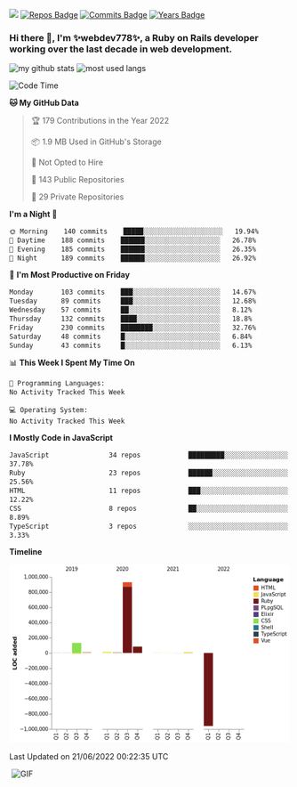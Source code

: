 ![](https://visitor-badge.glitch.me/badge?page_id=webdev778.webdev778)
[![Repos Badge](https://badges.pufler.dev/repos/webdev778)](https://badges.pufler.dev)
[![Commits Badge](https://badges.pufler.dev/commits/monthly/webdev778)](https://badges.pufler.dev)
[![Years Badge](https://badges.pufler.dev/years/webdev778)](https://badges.pufler.dev)
### Hi there 👋, I'm ✨webdev778✨, a Ruby on Rails developer working over the last decade in web development.


![my github stats](https://github-readme-stats.vercel.app/api?username=webdev778&show_icons=true&theme=tokyonight&line_height=27)
![most used langs](https://github-readme-stats.vercel.app/api/top-langs/?username=webdev778&hide=css,html&theme=tokyonight)

<!--START_SECTION:waka-->
![Code Time](http://img.shields.io/badge/Code%20Time-0%20secs-blue)

**🐱 My GitHub Data** 

> 🏆 179 Contributions in the Year 2022
 > 
> 📦 1.9 MB Used in GitHub's Storage 
 > 
> 🚫 Not Opted to Hire
 > 
> 📜 143 Public Repositories 
 > 
> 🔑 29 Private Repositories  
 > 
**I'm a Night 🦉** 

```text
🌞 Morning    140 commits    █████░░░░░░░░░░░░░░░░░░░░   19.94% 
🌆 Daytime    188 commits    ██████░░░░░░░░░░░░░░░░░░░   26.78% 
🌃 Evening    185 commits    ██████░░░░░░░░░░░░░░░░░░░   26.35% 
🌙 Night      189 commits    ██████░░░░░░░░░░░░░░░░░░░   26.92%

```
📅 **I'm Most Productive on Friday** 

```text
Monday       103 commits    ███░░░░░░░░░░░░░░░░░░░░░░   14.67% 
Tuesday      89 commits     ███░░░░░░░░░░░░░░░░░░░░░░   12.68% 
Wednesday    57 commits     ██░░░░░░░░░░░░░░░░░░░░░░░   8.12% 
Thursday     132 commits    ████░░░░░░░░░░░░░░░░░░░░░   18.8% 
Friday       230 commits    ████████░░░░░░░░░░░░░░░░░   32.76% 
Saturday     48 commits     █░░░░░░░░░░░░░░░░░░░░░░░░   6.84% 
Sunday       43 commits     █░░░░░░░░░░░░░░░░░░░░░░░░   6.13%

```


📊 **This Week I Spent My Time On** 

```text
💬 Programming Languages: 
No Activity Tracked This Week

💻 Operating System: 
No Activity Tracked This Week

```

**I Mostly Code in JavaScript** 

```text
JavaScript               34 repos            █████████░░░░░░░░░░░░░░░░   37.78% 
Ruby                     23 repos            ██████░░░░░░░░░░░░░░░░░░░   25.56% 
HTML                     11 repos            ███░░░░░░░░░░░░░░░░░░░░░░   12.22% 
CSS                      8 repos             ██░░░░░░░░░░░░░░░░░░░░░░░   8.89% 
TypeScript               3 repos             ░░░░░░░░░░░░░░░░░░░░░░░░░   3.33%

```


**Timeline**

![Chart not found](https://raw.githubusercontent.com/webdev778/webdev778/master/charts/bar_graph.png) 


 Last Updated on 21/06/2022 00:22:35 UTC
<!--END_SECTION:waka-->

<img align="right" alt="GIF" src="https://github.com/webdev778/webdev778/blob/main/code.gif?raw=true" width="500" height="320" />

<!--
**webdev778/webdev778** is a ✨ _special_ ✨ repository because its `README.md` (this file) appears on your GitHub profile.

Here are some ideas to get you started:

- 🔭 I’m currently working on ...
- 🌱 I’m currently learning ...
- 👯 I’m looking to collaborate on ...
- 🤔 I’m looking for help with ...
- 💬 Ask me about ...
- 📫 How to reach me: ...
- 😄 Pronouns: ...
- ⚡ Fun fact: ...
-->
